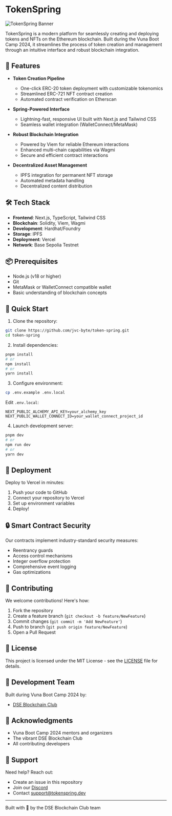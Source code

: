 # TokenSpring

![TokenSpring Banner](https://via.placeholder.com/900x200)

TokenSpring is a modern platform for seamlessly creating and deploying tokens and NFTs on the Ethereum blockchain. Built during the Vuna Boot Camp 2024, it streamlines the process of token creation and management through an intuitive interface and robust blockchain integration.

## 🌱 Features

- **Token Creation Pipeline**
  - One-click ERC-20 token deployment with customizable tokenomics
  - Streamlined ERC-721 NFT contract creation
  - Automated contract verification on Etherscan

- **Spring-Powered Interface**
  - Lightning-fast, responsive UI built with Next.js and Tailwind CSS
  - Seamless wallet integration (WalletConnect/MetaMask)

- **Robust Blockchain Integration**
  - Powered by Viem for reliable Ethereum interactions
  - Enhanced multi-chain capabilities via Wagmi
  - Secure and efficient contract interactions

- **Decentralized Asset Management**
  - IPFS integration for permanent NFT storage
  - Automated metadata handling
  - Decentralized content distribution

## 🛠️ Tech Stack

- **Frontend**: Next.js, TypeScript, Tailwind CSS
- **Blockchain**: Solidity, Viem, Wagmi
- **Development**: Hardhat/Foundry
- **Storage**: IPFS
- **Deployment**: Vercel
- **Network**: Base Sepolia Testnet

## 📦 Prerequisites

- Node.js (v18 or higher)
- Git
- MetaMask or WalletConnect compatible wallet
- Basic understanding of blockchain concepts

## 🚀 Quick Start

1. Clone the repository:
```bash
git clone https://github.com/jvc-byte/token-spring.git
cd token-spring
```

2. Install dependencies:
```bash
pnpm install
# or
npm install
# or
yarn install
```

3. Configure environment:
```bash
cp .env.example .env.local
```
Edit `.env.local`:
```
NEXT_PUBLIC_ALCHEMY_API_KEY=your_alchemy_key
NEXT_PUBLIC_WALLET_CONNECT_ID=your_wallet_connect_project_id
```

4. Launch development server:
```bash
pnpm dev
# or
npm run dev
# or
yarn dev
```

## 📱 Deployment

Deploy to Vercel in minutes:

1. Push your code to GitHub
2. Connect your repository to Vercel
3. Set up environment variables
4. Deploy!

## 🔒 Smart Contract Security

Our contracts implement industry-standard security measures:
- Reentrancy guards
- Access control mechanisms
- Integer overflow protection
- Comprehensive event logging
- Gas optimizations

## 🤝 Contributing

We welcome contributions! Here's how:

1. Fork the repository
2. Create a feature branch (`git checkout -b feature/NewFeature`)
3. Commit changes (`git commit -m 'Add NewFeature'`)
4. Push to branch (`git push origin feature/NewFeature`)
5. Open a Pull Request

## 📄 License

This project is licensed under the MIT License - see the [LICENSE](LICENSE) file for details.

## 👥 Development Team

Built during Vuna Boot Camp 2024 by:
- [DSE Blockchain Club](URL_ADDRESS)

## 🙌 Acknowledgments

- Vuna Boot Camp 2024 mentors and organizers
- The vibrant DSE Blockchain Club
- All contributing developers

## 💬 Support

Need help? Reach out:
- Create an issue in this repository
- Join our [Discord](https://discord.gg/tokenspring)
- Contact support@tokenspring.dev

---

Built with 🌱 by the DSE Blockchain Club team